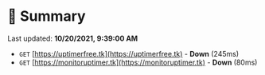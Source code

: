 # 📖 Summary
Last updated: **10/20/2021, 9:39:00 AM**

- `GET` [https://uptimerfree.tk](https://uptimerfree.tk) - **Down** (245ms)
- `GET` [https://monitoruptimer.tk](https://monitoruptimer.tk) - **Down** (80ms)
